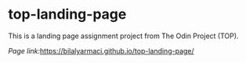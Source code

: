 # top-landing-page
This is a landing page assignment project from The Odin Project (TOP).

<i>Page link:</i>https://bilalyarmaci.github.io/top-landing-page/
